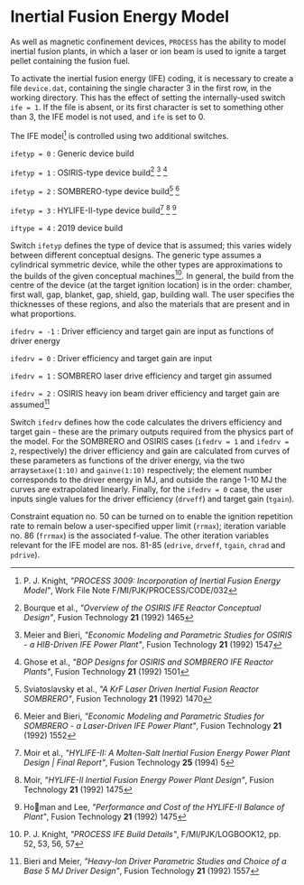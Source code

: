 # Inertial Fusion Energy Model

As well as magnetic confinement devices, `PROCESS` has the ability to model inertial fusion plants, in which a laser or ion beam is used to ignite a target pellet containing the fusion fuel.

To activate the inertial fusion energy (IFE) coding, it is necessary to create a file `device.dat`, containing the single character 3 in the first row, in the working directory. This has the effect of setting the internally-used switch `ife = 1`. If the file is absent, or its first character is set to something other than 3, the IFE model is not used, and `ife` is set to 0.

The IFE model[^1] is controlled using two additional switches.

`ifetyp = 0` : Generic device build

`ifetyp = 1` : OSIRIS-type device build[^2] [^3] [^4]

`ifetyp = 2` : SOMBRERO-type device build[^5] [^6]

`ifetyp = 3` : HYLIFE-II-type device build[^7] [^8] [^9]

`iftype = 4` : 2019 device build

Switch `ifetyp` defines the type of device that is assumed; this varies widely between different conceptual designs. The generic type assumes a cylindrical symmetric device, while the other types are approximations to the builds of the given conceptual machines[^10]. In general, the build from the centre of the device (at the target ignition location) is in the order: chamber, first wall, gap, blanket, gap, shield, gap, building wall. The user specifies the thicknesses of these regions, and also the materials that are present and in what proportions.

`ifedrv = -1` : Driver efficiency and target gain are input as functions of driver energy

`ifedrv = 0` : Driver efficiency and target gain are input

`ifedrv = 1` : SOMBRERO laser drive efficiency and target gin assumed

`ifedrv = 2` : OSIRIS heavy ion beam driver efficiency and target gain are assumed[^11]

Switch `ifedrv` defines how the code calculates the drivers efficiency and target gain - these are the primary outputs required from the physics part of the model. For the SOMBRERO and OSIRIS cases (`ifedrv = 1` and `ifedrv = 2`, respectively) the driver efficiency and gain are calculated from curves of these parameters as functions of the driver energy, via the two arrays`etaxe(1:10)` and `gainve(1:10)` respectively; the element number corresponds to the driver energy in MJ, and outside the range 1-10 MJ the curves are extrapolated linearly. Finally, for the `ifedrv = 0` case, the user inputs single values for the driver efficiency (`drveff`) and target gain (`tgain`).

Constraint equation no. 50 can be turned on to enable the ignition repetition rate to remain below a user-specified upper limit (`rrmax`); iteration variable no. 86 (`frrmax`) is the associated f-value. The other iteration variables relevant for the IFE model are nos. 81-85 (`edrive`, `drveff`, `tgain`, `chrad` and `pdrive`).

[^1]: P. J. Knight, *"PROCESS 3009: Incorporation of Inertial Fusion Energy Model"*, Work File Note F/MI/PJK/PROCESS/CODE/032
[^2]: Bourque et al., *"Overview of the OSIRIS IFE Reactor Conceptual Design"*, Fusion Technology **21** (1992) 1465
[^3]: Meier and Bieri, *"Economic Modeling and Parametric Studies for OSIRIS - a HIB-Driven IFE Power Plant"*, Fusion Technology **21** (1992) 1547
[^4]: Ghose et al., *"BOP Designs for OSIRIS and SOMBRERO IFE Reactor Plants"*, Fusion Technology **21** (1992) 1501
[^5]: Sviatoslavsky et al., *"A KrF Laser Driven Inertial Fusion Reactor SOMBRERO"*, Fusion Technology **21** (1992) 1470
[^6]: Meier and Bieri, *"Economic Modeling and Parametric Studies for SOMBRERO - a Laser-Driven IFE Power Plant"*, Fusion Technology **21** (1992) 1552
[^7]: Moir et al., *"HYLIFE-II: A Molten-Salt Inertial Fusion Energy Power Plant Design | Final Report"*, Fusion Technology **25** (1994) 5
[^8]: Moir, *"HYLIFE-II Inertial Fusion Energy Power Plant Design"*, Fusion Technology **21** (1992) 1475
[^9]: Homan and Lee, *"Performance and Cost of the HYLIFE-II Balance of Plant"*, Fusion Technology **21** (1992) 1475
[^10]: P. J. Knight, *"PROCESS IFE Build Details"*, F/MI/PJK/LOGBOOK12, pp. 52, 53, 56, 57
[^11]: Bieri and Meier, *"Heavy-Ion Driver Parametric Studies and Choice of a Base 5 MJ Driver Design"*, Fusion Technology **21** (1992) 1557
